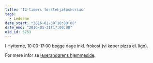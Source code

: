 ```yaml
---
title: '12-timers førstehjælpskursus'
tags:
  - Lederne
date_start: "2016-01-30T10:00:00"
date_end: "2016-01-31T17:00:00"
old_id: 5753
---
```

I Hytterne, 10:00-17:00 begge dage inkl. frokost (vi køber pizza el. lign).

For mere infor se [leverandørens hjemmeside](http://foerstehjaelp.com/professionelle-foerstehjaelpskurser/foerstehjaelps-kurser/foerstehjaelp-grundkursus/).&nbsp;